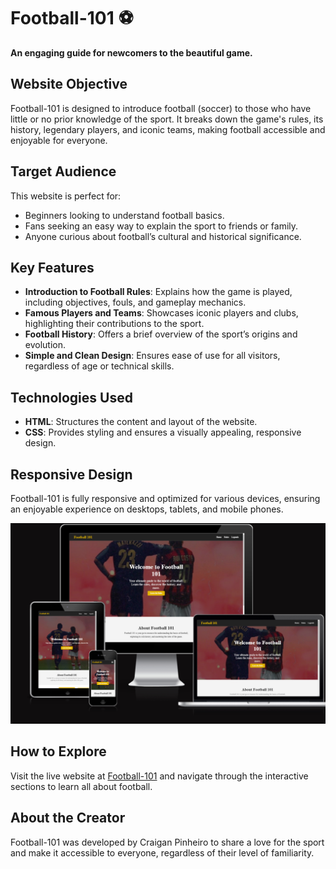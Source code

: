 # Football-101 ⚽

**An engaging guide for newcomers to the beautiful game.**

## Website Objective

Football-101 is designed to introduce football (soccer) to those who have little or no prior knowledge of the sport. It breaks down the game's rules, its history, legendary players, and iconic teams, making football accessible and enjoyable for everyone.

## Target Audience

This website is perfect for:

- Beginners looking to understand football basics.
- Fans seeking an easy way to explain the sport to friends or family.
- Anyone curious about football’s cultural and historical significance.

## Key Features

- **Introduction to Football Rules**: Explains how the game is played, including objectives, fouls, and gameplay mechanics.
- **Famous Players and Teams**: Showcases iconic players and clubs, highlighting their contributions to the sport.
- **Football History**: Offers a brief overview of the sport’s origins and evolution.
- **Simple and Clean Design**: Ensures ease of use for all visitors, regardless of age or technical skills.

## Technologies Used

- **HTML**: Structures the content and layout of the website.
- **CSS**: Provides styling and ensures a visually appealing, responsive design.

## Responsive Design

Football-101 is fully responsive and optimized for various devices, ensuring an enjoyable experience on desktops, tablets, and mobile phones.

![Responsive Design](assets/images/Devices.png)

## How to Explore

Visit the live website at [Football-101](https://cpinheiro15.github.io/Football-101/) and navigate through the interactive sections to learn all about football.

## About the Creator

Football-101 was developed by Craigan Pinheiro to share a love for the sport and make it accessible to everyone, regardless of their level of familiarity.
